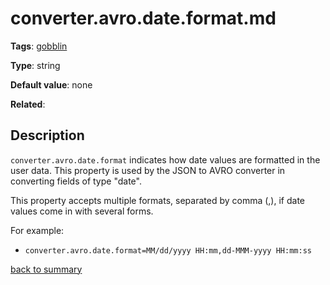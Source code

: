 # converter.avro.date.format.md

**Tags**:
[gobblin](categories.md#gobblin-properties)

**Type**: string

**Default value**: none

**Related**:

## Description

`converter.avro.date.format` indicates how date values are formatted in the user data. This property
is used by the JSON to AVRO converter in converting fields of type "date".

This property accepts multiple formats, separated by comma (,), if date values come in with several forms.

For example:
- `converter.avro.date.format=MM/dd/yyyy HH:mm,dd-MMM-yyyy HH:mm:ss`

[back to summary](summary.md#essential-gobblin-core-properties)
